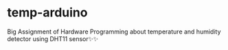 # temp-arduino
Big Assignment of Hardware Programming about temperature and humidity detector using DHT11 sensor✨✨
